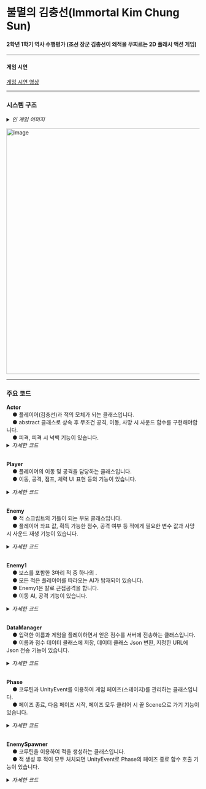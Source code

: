 # 불멸의 김충선(Immortal Kim Chung Sun)

<h4>2학년 1학기 역사 수행평가 (조선 장군 김충선이 왜적을 무찌르는 2D 플래시 액션 게임)</h4>

<hr class='hr-solid'/>

<h4>게임 시연</h4>

<A href=""> 게임 시연 영상 </A><br><p>

<hr class='hr-solid'/>

<h3>시스템 구조</h3>

<details>
<summary><i>인 게임 이미지</i></summary>
<br>
 - 타이틀<br>
  <img width="640" alt="image" src="https://user-images.githubusercontent.com/80941288/230759368-07246235-f115-4f7d-93c6-b6b5bccf9397.png"><br>
  <br>
 - 플레이<br>
  <img width="640" alt="image" src="https://user-images.githubusercontent.com/80941288/230759394-b92adaa6-1b34-4063-a3f5-3d218546f081.png"><br>
  <img width="640" alt="image" src="https://user-images.githubusercontent.com/80941288/230759420-7735cc43-685b-4ea0-af3f-a1eea5f05b9a.png"><br>
  <img width="640" alt="image" src="https://user-images.githubusercontent.com/80941288/230759522-a6f811c8-4585-45f7-bef0-cb19c3d7441c.png"><br>
  <br>
 - 끝<br>
  <img width="640" alt="image" src="https://user-images.githubusercontent.com/80941288/230759537-d521dcab-3550-4abf-909a-8a65e0b7304c.png"><br>
  <br>
</details>

<img width="640" alt="image" src="https://user-images.githubusercontent.com/80941288/230767508-894b1542-da17-4542-94c1-bb2c5101f853.png"><br>

<hr class='hr-solid'/>

<h3>주요 코드</h3>
<b>Actor</b><br>
&nbsp;&nbsp;&nbsp;&nbsp;● 플레이어(김충선)과 적의 모체가 되는 클래스입니다.<br>
&nbsp;&nbsp;&nbsp;&nbsp;● abstract 클래스로 상속 후 무조건 공격, 이동, 사망 시 사운드 함수를 구현해야합니다.<br>
&nbsp;&nbsp;&nbsp;&nbsp;● 피격, 피격 시 넉백 기능이 있습니다.
<details>
    <summary><i>자세한 코드</i></summary>
    
  ```C#
using System.Collections;
using UnityEngine;

// 적과 플레이어(김충선)의 공통점을 담은 추상화 클래스
[RequireComponent(typeof(SpriteRenderer), typeof(Rigidbody2D))]
public abstract class Actor : MonoBehaviour
{
	[Header("Value")]
	[SerializeField] protected int hp;
	[SerializeField] protected int damage;
	[SerializeField] protected float speed;
	[SerializeField] protected float attackRange;
	[SerializeField] protected float attackDelay;
	[SerializeField] protected float knockBackRange;

	protected bool hit = false;

	protected float countAttackDelay = 0f;

	protected Animator animator;
	protected SpriteRenderer spriteRenderer;
	protected Rigidbody2D rigidbody2d;
	protected AudioSource audioSource;

	private Coroutine knockBackCoroutine = null;

	// 자식의 기능 추가를 위해 가상화
	protected virtual void Awake()
	{
		spriteRenderer = GetComponent<SpriteRenderer>();
		rigidbody2d = GetComponent<Rigidbody2D>();
		animator = GetComponent<Animator>();
		audioSource = GameObject.Find("AudioSource").GetComponent<AudioSource>();
	}

	// 자식의 기능 추가를 위해 가상화
	protected virtual void Update()
	{
		// 피격 시 공격이 가능하기까지 남은 시간이 줄어들지 않음
		if (hit) return;

		if (countAttackDelay > 0)
		{
			countAttackDelay -= Time.deltaTime;
		}

		Move();

		Attack();
	}

	// 넉백 애니메이션 및 피격한 대상의 반대 방향으로 밀려남
	private IEnumerator KnockBack()
	{
		hit = true;

		animator.SetBool("KnockBack", true);

		rigidbody2d.AddForce(new Vector2(spriteRenderer.flipX ? -knockBackRange : knockBackRange, 0), ForceMode2D.Impulse);

		yield return new WaitForSeconds(0.2f);

		animator.SetBool("KnockBack", false);

		hit = false;

		knockBackCoroutine = null;
	}

	// 오브젝트의 사망과 함께 소리 출력
	protected abstract void DeathSound();

	// 오브젝트의 이동
	protected abstract void Move();

	// 다른 오브젝트에서 이 함수를 호출하면 넉백 및 체력 감소
	public void BeShot(int damage)
	{
		// 전역변수에 현재 실행하고 있는 코루틴을 담아 코루틴 중복 실행 방지
		if (knockBackCoroutine != null)
		{
			StopCoroutine(knockBackCoroutine);
		}
		knockBackCoroutine = StartCoroutine(KnockBack());

		hp -= damage;

		if (hp <= 0)
		{
			DeathSound();
			Destroy(gameObject);
		}
	}
	
	// 오브젝트의 공격
	protected abstract void Attack();
}
  ```
</details><br>

<b>Player</b><br>
&nbsp;&nbsp;&nbsp;&nbsp;● 플레이어의 이동 및 공격을 담당하는 클래스입니다.<br>
&nbsp;&nbsp;&nbsp;&nbsp;● 이동, 공격, 점프, 체력 UI 표현 등의 기능이 있습니다.
<details>
    <summary><i>자세한 코드</i></summary>
    
  ```C#
using TMPro;
using UnityEngine;
using UnityEngine.SceneManagement;
using UnityEngine.UI;

// 추상화 클래스 Actor 상속
public class Player : Actor
{
	[SerializeField] private float jumpRange;
	public bool canJump = false;

	[Header("Cashing")]
	[SerializeField] private AudioClip attackSound;
	[SerializeField] private Image hpBar;
	[SerializeField] private TextMeshProUGUI hpText;
	[SerializeField] private Combo combo;

	private int maxHP;

	protected override void Awake()
	{
		base.Awake();

		maxHP = hp;

		animator = GetComponent<Animator>();

		audioSource = GameObject.Find("AudioSource").GetComponent<AudioSource>();
	}

	protected override void Update()
	{
		animator.SetBool("Walk", false);

		base.Update();

		Jump();

		// UI에 HP가 얼마나 남았는지 이미지와 텍스트로 표현
		hpBar.fillAmount = hp / (float)maxHP;

		hpText.text = hp + "/" + maxHP;
	}

	// 플레이어의 이동
	protected override void Move()
	{
		// 왼쪽 화살표 입력 시, 이미지가 왼쪽으로 바라보게 하고 왼쪽 이동
		if (Input.GetKey(KeyCode.LeftArrow))
		{
			spriteRenderer.flipX = true;
			transform.Translate(speed * Time.deltaTime * Vector2.left);

			animator.SetBool("Walk", true);
		}
		// 오른쪽 화살표 입력 시, 이미지가 오른쪽으로 바라보게 하고 오른쪽 이동
		if (Input.GetKey(KeyCode.RightArrow))
		{
			spriteRenderer.flipX = false;
			transform.Translate(speed * Time.deltaTime * Vector2.right);

			animator.SetBool("Walk", true);
		}
	}

	// 플레이어의 점프
	private void Jump()
	{
		// 이미 점프를 하면 점프 사용 불가능
		if (!canJump) return;

		// 위 화살표 입력 시, 실행
		if (Input.GetKeyDown(KeyCode.UpArrow))
		{
			rigidbody2d.AddForce(new Vector2(0, jumpRange), ForceMode2D.Impulse);
			canJump = false;
		}
	}

	protected override void Attack()
	{
		if (countAttackDelay > 0) return;

		// A 키가 눌렸을 때
		if (Input.GetKeyDown(KeyCode.A))
		{
			// 공격 딜레이 초기화
			countAttackDelay = attackDelay;
			
			// 애니메이션 출력
			animator.SetTrigger("Attack");

			// 오디오 출력
			audioSource.clip = attackSound;
			audioSource.time = 0.3f;
			audioSource.Play();

			// 공격 판정 생성, 만약 범위 내에 오브젝트가 있다면 boxCast 변수에 저장
			RaycastHit2D boxCast = Physics2D.BoxCast(transform.position, new Vector2(1, 3f), 0, spriteRenderer.flipX ? Vector2.left : Vector2.right, attackRange, LayerMask.GetMask("Enemy"));
			// boxCast에 저장된 값이 있다면, 적이 피격된 것으로 판단. 적에게 넉백 및 데미지를 가함
			if (boxCast.transform != null)
			{
				combo.Intactly();
				boxCast.collider.GetComponent<Enemy>().BeShot(damage);
			}
		}
	}

	// [사용하지 않음] 사망 시, 바로 끝 Scene으로 가기 때문
	protected override void DeathSound()
	{

	}

	// 오브젝트 삭제 시, End Scene으로 이동
	private void OnDestroy()
	{
		SceneManager.LoadScene("End");
	}

	// 오브젝트가 닿았을 시, 발동하는 함수
	private void OnTriggerEnter2D(Collider2D collision)
	{
		// 바닥에 닿았는지 확인하여 점프 여부를 체크
		if (collision.CompareTag("Ground"))
		{
			canJump = true;
		}

		// 가시에 닿으면 체력 감소 및 넉백
		if (collision.CompareTag("Thorn"))
		{
			BeShot(5);
		}

		// 총알에 피격 시, 피격 당한 총알 삭제 및 체력 감소, 넉백
		if (collision.CompareTag("Bullet"))
		{
			BeShot(collision.GetComponent<Bullet>().damage);
			Destroy(collision.gameObject);
		}
	}

}
  ```
</details><br>

<b>Enemy</b><br>
&nbsp;&nbsp;&nbsp;&nbsp;● 적 스크립트의 기틀이 되는 부모 클래스입니다.<br>
&nbsp;&nbsp;&nbsp;&nbsp;● 플레이어 좌표 값, 획득 가능한 점수, 공격 여부 등 적에게 필요한 변수 값과 사망 시 사운드 재생 기능이 있습니다.
<details>
    <summary><i>자세한 코드</i></summary>
    
  ```C#
using UnityEngine;

public abstract class Enemy : Actor
{
	// 적 사망 시 플레이어가 획득하는 점수
	[SerializeField] private int score;

	[Header("Cashing")]
	// 적 사운드 저장 클래스
	[SerializeField] protected EnemySound enemySound;

	// 적의 공격 여부
	protected bool canAttack = false;

	protected Transform playerTransform;

	protected override void Awake()
	{
		base.Awake();

		playerTransform = FindObjectOfType<Player>().transform;
	}

	private void OnDestroy()
	{
		// 씬이 이동되면 플레이어가 적을 삭제하지 않아도 알아서 적이 삭제된다.
		// 따라서 플레이어가 있을 때, 즉 게임이 진행 중일 때만 점수를 획득하게 조건문을 달았다.
		if (playerTransform != null)
		{
			Score.score += score;
		}
	}

	protected override void DeathSound()
	{
		audioSource.clip = enemySound.death;
		audioSource.time = 0.5f;
		audioSource.Play();
	}
}

  ```
</details><br>

<b>Enemy1</b><br>
&nbsp;&nbsp;&nbsp;&nbsp;● 보스를 포함한 3마리 적 중 하나의 .<br>
&nbsp;&nbsp;&nbsp;&nbsp;● 모든 적은 플레이어를 따라오는 AI가 탑재되어 있습니다.<br>
&nbsp;&nbsp;&nbsp;&nbsp;● Enemy1은 칼로 근접공격을 합니다.<br>
&nbsp;&nbsp;&nbsp;&nbsp;● 이동 AI, 공격 기능이 있습니다.
<details>
    <summary><i>자세한 코드</i></summary>
    
  ```C#
using UnityEngine;

// 추상화 클래스 Enemy 상속
public class Enemy1 : Enemy
{
	/// RayCast로 판정 내에 플레이어가 있는지 확인 후 공격
	protected override void Attack()
	{
		// 범위를 벗어났다면 함수 종료
		if (!canAttack) return;

		// 딜레이가 남아있다면 함수 종료
		if (countAttackDelay > 0) return;

		// 공격 시작. 딜레이 초기화
		countAttackDelay = attackDelay;

		// 애니메이션 출력
		animator.SetTrigger("Attack");

		// 사운드 출력
		audioSource.PlayOneShot(enemySound.attack[0]);

		// RayCast로 공격 판정 생성. 공격 판정 내에 플레이어가 있다면 boxCast에 값 저장
		RaycastHit2D boxCast = Physics2D.BoxCast(transform.position, new Vector2(1f, 2f), 0, spriteRenderer.flipX ? Vector2.right : Vector2.left, attackRange, LayerMask.GetMask("Player"));
		// boxCast에 값이 저장되어있다면, 플레이어에게 넉백 및 데미지를 가함
		if (boxCast.transform != null)
		{
			boxCast.collider.GetComponent<Player>().BeShot(damage);
		}
	}

	/// 플레이어를 따라가는 AI를 기반으로 이동
	protected override void Move()
	{
		float range = playerTransform.position.x - transform.position.x;
		// 플레이어와의 거리가 공격할 수 있는 거리인지 확인 후 Bool 변수에 저장
		canAttack = Mathf.Abs(range) <= attackRange;
		// 플레이어의 위치에 따라 이미지 방향 전환
		spriteRenderer.flipX = range > 0;
		// 플레이어를 향해 이동
		transform.position += new Vector3(spriteRenderer.flipX ? Time.deltaTime : -Time.deltaTime, 0) * speed;
	}
}
  ```
</details><br>

<b>DataManager</b><br>
&nbsp;&nbsp;&nbsp;&nbsp;● 입력한 이름과 게임을 플레이하면서 얻은 점수를 서버에 전송하는 클래스입니다.<br>
&nbsp;&nbsp;&nbsp;&nbsp;● 이름과 점수 데이터 클래스에 저장, 데이터 클래스 Json 변환, 지정한 URL에 Json 전송 기능이 있습니다.
<details>
    <summary><i>자세한 코드</i></summary>
    
  ```C#
using System.Collections;
using TMPro;
using UnityEngine;
using UnityEngine.Networking;
using UnityEngine.SceneManagement;

public class DataManager : MonoBehaviour
{
	// 이름과 점수를 저장하는 데이터 클래스
	private UserData userData;

	// UserData 클래스에 이름과 점수 저장 후 SendStart 호출
	public void GetData(TextMeshProUGUI textMeshProUGUI)
	{
		userData = new UserData(textMeshProUGUI.text, Score.score);

		SendStart();
	}

	public void SendStart()
	{
		// 인터넷이 연결되어있지 않다면 본 함수 실행 종료
		if (!CheckInternet.internetConnect) return;

		// 데이터 클래스 Json으로 변환
		string json = JsonUtility.ToJson(userData);

		// URL 주소 설정 후 서버에 Request Post
		StartCoroutine(Upload("http://10.80.162.73:8080/user/save", json));
	}

	// 서버에 전송 이후 처음 타이틀 화면으로 이동
	private IEnumerator Upload(string URL, string json)
	{
		// UnityWebRequest를 통해 http 통신
		// 지정된 URL에 byte 단위로 전송
		using (UnityWebRequest request = UnityWebRequest.Post(URL, json))
		{
			byte[] jsonToSend = new System.Text.UTF8Encoding().GetBytes(json);
			request.uploadHandler = new UploadHandlerRaw(jsonToSend);
			request.downloadHandler = new DownloadHandlerBuffer();
			request.SetRequestHeader("Content-Type", "application/json");

			// 코루틴으로 프레임 마다 차례차례 전송
			yield return request.SendWebRequest();

			// 유니티 에디터 일 때 로그 출력
#if UNITY_EDITOR
			if (request.isNetworkError || request.isHttpError)
			{
				Debug.Log(request.error);
			}
			else
			{
				Debug.Log(request.downloadHandler.text);
			}
#endif
		}

		// 타이틀 화면으로 이동
		SceneManager.LoadScene("Start");
	}
}
  ```
</details><br>

<b>Phase</b><br>
&nbsp;&nbsp;&nbsp;&nbsp;● 코루틴과 UnityEvent를 이용하여 게임 페이즈(스테이지)를 관리하는 클래스입니다.<br>
&nbsp;&nbsp;&nbsp;&nbsp;● 페이즈 종료, 다음 페이즈 시작, 페이즈 모두 클리어 시 끝 Scene으로 가기 기능이 있습니다.
<details>
    <summary><i>자세한 코드</i></summary>
    
  ```C#
using TMPro;
using UnityEngine;
using UnityEngine.Events;
using UnityEngine.SceneManagement;

public class Phase : MonoBehaviour
{
	// 현재 페이즈
	public static int count = 0;

	[Header("Cashing")]
	[SerializeField] private BoxCollider2D wallCollider;
	[SerializeField] private Transform enemySpawnerTransform;
	// UnityEvent로 변수 내에 StageEnd 함수를 지정해놓아 fazeIsEnd를 Invoke하면 StageEnd 함수가 실행됨
	// 페이즈 종료 이벤트 변수
	public UnityEvent fazeIsEnd = new UnityEvent();
	[SerializeField] private TextMeshProUGUI phaseText;
	
	private Transform playerTransform;

	private void Awake()
	{
		count = 0;

		playerTransform = FindObjectOfType<Player>().transform;
	}

	private void Update()
	{
		// 현재 페이즈를 텍스트로 UI에 출력
		phaseText.text = "페이즈 : " + (count + 1);
	}

	// 페이즈 종료
	public void StageEnd()
	{
		// 벽 판정 비활성화
		wallCollider.isTrigger = true;
		// 카메라가 플레이어를 따라가도록 설정
		Camera.main.transform.parent = playerTransform;
		
		// 종료한 페이즈가 5번째라면 끝 Scene으로 이동
		if (count + 1 >= 5)
		{
			EndGame();
		}
	}

	// 페이즈 시작
	public void NextStage()
	{
		// 페이즈 1 증가
		count++;

		// 벽 판정 생성
		wallCollider.isTrigger = false;
		// 카메라가 더 이상 플레이어를 따라가지 않게 설정
		Camera.main.transform.parent = null;
		Camera.main.transform.position = new Vector3(count * 18.1f, 0, -10);
		// 벽 판정을 현재 페이즈 위치로 이동
		if (count == 1)
		{
			wallCollider.transform.parent.position = new Vector3(17, 0);
		}
		else
		{
			wallCollider.transform.parent.position += new Vector3(18.1f, 0);
		}
		// 적 생성기를 현재 페이즈 위치로 이동
		enemySpawnerTransform.position += new Vector3(18.1f, 0);
	}

	// 끝 Scene으로 이동
	private void EndGame()
	{
		SceneManager.LoadScene("End");
	}
}
  ```
</details><br>

<b>EnemySpawner</b><br>
&nbsp;&nbsp;&nbsp;&nbsp;● 코루틴을 이용하여 적을 생성하는 클래스입니다.<br>
&nbsp;&nbsp;&nbsp;&nbsp;● 적 생성 후 적이 모두 처치되면 UnityEvent로 Phase의 페이즈 종료 함수 호출 기능이 있습니다.
<details>
    <summary><i>자세한 코드</i></summary>
    
  ```C#
using System.Collections;
using UnityEngine;

public class EnemySpawner : MonoBehaviour
{
	[Header("Cashing")]
	[SerializeField] private Phase phase;
	public EnemyData[] enemyDatas = new EnemyData[5];
	[SerializeField] private GameObject[] enemys = new GameObject[4];

	private void Start()
	{
		MakeEnemy();
	}

	// 적 생성
	public void MakeEnemy()
	{
		// 적 생성 코루틴 호출
		StartCoroutine(Spawn());
	}

	// 적 생성 후 적이 모두 처치되면 페이즈 종료
	private IEnumerator Spawn()
	{
		// 맨 처음 페이즈라면 2초 대기
		if (Phase.count == 0) yield return new WaitForSeconds(2);

		// Enemy1, Enemy2, Boss 순서대로 1초마다 생성
		for (int i = 0; i < enemyDatas[Phase.count].enemy1; i++)
		{
			Instantiate(enemys[0], transform.position, Quaternion.identity);
			yield return new WaitForSeconds(1);
		}

		for (int i = 0; i < enemyDatas[Phase.count].enemy2; i++)
		{
			Instantiate(enemys[1], transform.position, Quaternion.identity);
			yield return new WaitForSeconds(1);
		}

		for (int i = 0; i < enemyDatas[Phase.count].boss; i++)
		{
			Instantiate(enemys[2], transform.position, Quaternion.identity);
			yield return new WaitForSeconds(1);
		}

		while (FindObjectsOfType<Enemy>().Length != 0)
		{
			yield return null;
		}

		// Phase 클래스의 페이즈 종료 이벤트 호출
		phase.fazeIsEnd.Invoke();
	}
}
  ```
</details>
